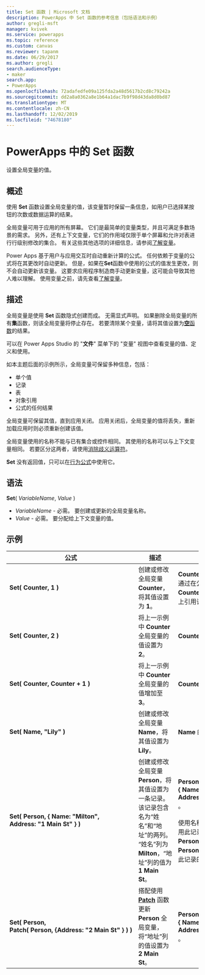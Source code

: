 ```yaml
---
title: Set 函数 | Microsoft 文档
description: PowerApps 中 Set 函数的参考信息（包括语法和示例）
author: gregli-msft
manager: kvivek
ms.service: powerapps
ms.topic: reference
ms.custom: canvas
ms.reviewer: tapanm
ms.date: 06/29/2017
ms.author: gregli
search.audienceType:
- maker
search.app:
- PowerApps
ms.openlocfilehash: 72adafedfe09a125fda2a48d5617b2cd8c79242a
ms.sourcegitcommit: dd2a8a0362a8e1b64a1dac7b9f98d43da8d0bd87
ms.translationtype: MT
ms.contentlocale: zh-CN
ms.lasthandoff: 12/02/2019
ms.locfileid: "74678180"
---
```

# <a name="set-function-in-powerapps"></a>PowerApps 中的 Set 函数
设置全局变量的值。

## <a name="overview"></a>概述
使用 **Set** 函数设置全局变量的值，该变量暂时保留一条信息，如用户已选择某按钮的次数或数据运算的结果。  

全局变量可用于应用的所有屏幕。 它们是最简单的变量类型，并且可满足多数场景的需求。 另外，还有上下文变量，它们的作用域仅限于单个屏幕和允许对表进行行级别修改的集合。 有关这些其他选项的详细信息，请参阅[了解变量](../working-with-variables.md)。

Power Apps 基于用户与应用交互时自动重新计算的公式。 任何依赖于变量的公式将在其更改时自动更新。 但是，如果在**Set**函数中使用的公式的值发生更改，则不会自动更新该变量。 这要求应用程序制造商手动更新变量，这可能会导致其他人难以理解。 使用变量之前，请先查看[了解变量](../working-with-variables.md)。

## <a name="description"></a>描述
全局变量是使用 **Set** 函数隐式创建而成。 无需显式声明。 如果删除全局变量的所有**集**函数，则该全局变量将停止存在。 若要清除某个变量，请将其值设置为[**空**函数](function-isblank-isempty.md)的结果。

可以在 Power Apps Studio 的 "**文件**" 菜单下的 "变量" 视图中查看变量的值、定义和使用。

如本主题后面的示例所示，全局变量可保留多种信息，包括：

* 单个值
* 记录
* 表
* 对象引用
* 公式的任何结果

全局变量可保留其值，直到应用关闭。  应用关闭后，全局变量的值将丢失，重新加载应用时则必须重新创建该值。

全局变量使用的名称不能与已有集合或控件相同。  其使用的名称可以与上下文变量相同。  若要区分这两者，请使用[消除歧义运算符](operators.md#disambiguation-operator)。

**Set** 没有返回值，只可以在[行为公式](../working-with-formulas-in-depth.md)中使用它。

## <a name="syntax"></a>语法
**Set**( *VariableName*, *Value* )

* *VariableName* - 必需。  要创建或更新的全局变量名称。
* *Value* - 必需。  要分配给上下文变量的值。

## <a name="examples"></a>示例

| 公式 | 描述 | 结果 |
| --- | --- | --- |
| **Set(&nbsp;Counter,&nbsp;1&nbsp;)** |创建或修改全局变量 **Counter**，将其值设置为 **1**。 |**Counter** 的值为 **1**。 可通过在公式中使用名称 **Counter** 来在任意屏幕上引用该变量。 |
| **Set(&nbsp;Counter,&nbsp;2&nbsp;)** |将上一示例中 **Counter** 全局变量的值设置为 **2**。 |**Counter** 的值为 **2**。 |
| **Set(&nbsp;Counter,&nbsp;Counter + 1&nbsp;)** |将上一示例中 **Counter** 全局变量的值增加至 **3**。 |**Counter** 的值为 **3**。 |
| **Set(&nbsp;Name,&nbsp;"Lily" )** |创建或修改全局变量 **Name**，将其值设置为 **Lily**。 |**Name** 的值为 **Lily**。 |
| **Set(&nbsp;Person,&nbsp;{&nbsp;Name:&nbsp;"Milton", Address:&nbsp;"1&nbsp;Main&nbsp;St"&nbsp;} )** |创建或修改全局变量 **Person**，将其值设置为一条记录。 该记录包含名为“姓名”和“地址”的两列。 “姓名”列为 **Milton**，“地址”列的值为 **1 Main St**。 |**Person** 的值为记录 **{&nbsp;Name:&nbsp;"Milton", Address:&nbsp;"1&nbsp;Main&nbsp;St"&nbsp;}** 。<br><br>使用名称 **Person** 整体引用此记录，或使用 **Person.Name** 或 **Person.Address** 引用此记录的单个列。 |
| **Set(&nbsp;Person, Patch(&nbsp;Person,&nbsp;{Address:&nbsp;"2&nbsp;Main&nbsp;St"&nbsp;}&nbsp;)&nbsp;)** |搭配使用 **[Patch](function-patch.md)** 函数更新 **Person** 全局变量，将“地址”列的值设置为 **2 Main St**。 |**Person** 现在的值为记录 **{&nbsp;Name:&nbsp;"Milton", Address:&nbsp;"2&nbsp;Main&nbsp;St"&nbsp;}** 。 |

